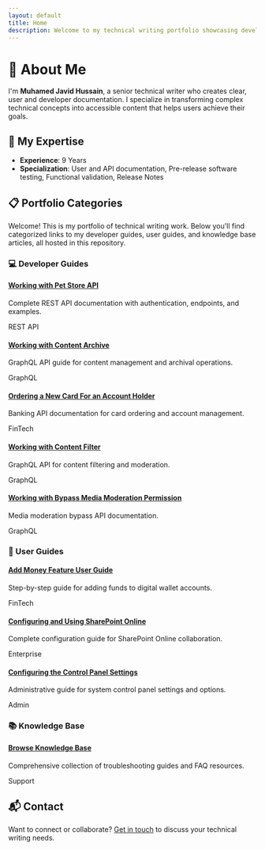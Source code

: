 ```yaml
---
layout: default
title: Home
description: Welcome to my technical writing portfolio showcasing developer guides, user documentation, and knowledge base articles.
---
```


# 👋 About Me

I'm **Muhamed Javid Hussain**, a senior technical writer who creates clear, user and developer documentation. I specialize in transforming complex technical concepts into accessible content that helps users achieve their goals.

## 🎯 My Expertise

- **Experience**: 9 Years
- **Specialization**: User and API documentation, Pre-release software testing, Functional validation, Release Notes

## 📋 Portfolio Categories

Welcome! This is my portfolio of technical writing work. Below you'll find categorized links to my developer guides, user guides, and knowledge base articles, all hosted in this repository.

### 💻 Developer Guides

<div class="portfolio-grid">
  <div class="portfolio-item">
    <h4><a href="developer_guides/rest_api_pet_store">Working with Pet Store API</a></h4>
    <p>Complete REST API documentation with authentication, endpoints, and examples.</p>
    <span class="tech-tag">REST API</span>
  </div>
  
  <div class="portfolio-item">
    <h4><a href="developer_guides/graphql_api_content_archive">Working with Content Archive</a></h4>
    <p>GraphQL API guide for content management and archival operations.</p>
    <span class="tech-tag">GraphQL</span>
  </div>
  
  <div class="portfolio-item">
    <h4><a href="developer_guides/rest_api_ordering_a_new_card_zeta">Ordering a New Card For an Account Holder</a></h4>
    <p>Banking API documentation for card ordering and account management.</p>
    <span class="tech-tag">FinTech</span>
  </div>
  
  <div class="portfolio-item">
    <h4><a href="developer_guides/graphql_api_content_filter">Working with Content Filter</a></h4>
    <p>GraphQL API for content filtering and moderation.</p>
    <span class="tech-tag">GraphQL</span>
  </div>
  
  <div class="portfolio-item">
    <h4><a href="developer_guides/graphql_api_bypass_media_moderation">Working with Bypass Media Moderation Permission</a></h4>
    <p>Media moderation bypass API documentation.</p>
    <span class="tech-tag">GraphQL</span>
  </div>
</div>

### 📖 User Guides

<div class="portfolio-grid">
  <div class="portfolio-item">
    <h4><a href="user-guides/zeta_add_money_guide">Add Money Feature User Guide</a></h4>
    <p>Step-by-step guide for adding funds to digital wallet accounts.</p>
    <span class="tech-tag">FinTech</span>
  </div>
  
  <div class="portfolio-item">
    <h4><a href="user-guides/using_sharepoint_online">Configuring and Using SharePoint Online</a></h4>
    <p>Complete configuration guide for SharePoint Online collaboration.</p>
    <span class="tech-tag">Enterprise</span>
  </div>
  
  <div class="portfolio-item">
    <h4><a href="user-guides/Configuring-the-Control-Panel-Settings">Configuring the Control Panel Settings</a></h4>
    <p>Administrative guide for system control panel settings and options.</p>
    <span class="tech-tag">Admin</span>
  </div>
</div>

### 📚 Knowledge Base

<div class="portfolio-grid">
  <div class="portfolio-item">
    <h4><a href="knowledge_base/">Browse Knowledge Base</a></h4>
    <p>Comprehensive collection of troubleshooting guides and FAQ resources.</p>
    <span class="tech-tag">Support</span>
  </div>
</div>

## 📬 Contact

Want to connect or collaborate? [Get in touch](contact/) to discuss your technical writing needs.
